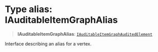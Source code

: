 # Type alias: IAuditableItemGraphAlias

> **IAuditableItemGraphAlias**: [`IAuditableItemGraphAuditedElement`](../interfaces/IAuditableItemGraphAuditedElement.md)

Interface describing an alias for a vertex.
